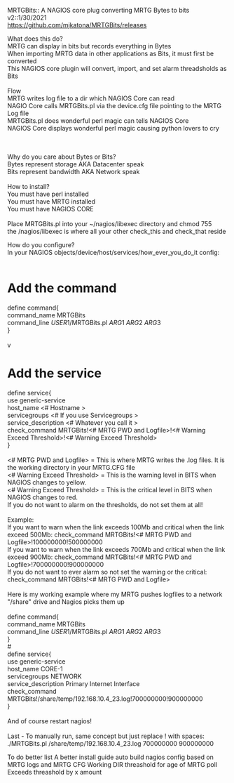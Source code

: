 MRTGBits:: A NAGIOS core plug converting MRTG Bytes to bits<br>
v2::1/30/2021<br>
https://github.com/mjkatona/MRTGBits/releases<br>

What does this do?<br>
MRTG can display in bits but records everything in Bytes<br>
When importing MRTG data in other applications as Bits, it must first be converted<br>
This NAGIOS core plugin will convert, import, and set alarm threadsholds as Bits<br>
<br>
Flow<br>
MRTG writes log file to a dir which NAGIOS Core can read<br>
NAGIO Core calls MRTGBits.pl via the device.cfg file pointing to the MRTG Log file<br>
MRTGBits.pl does wonderful perl magic can tells NAGIOS Core<br>
NAGIOS Core displays wonderful perl magic causing python lovers to cry<br>

<br><br>
Why do you care about Bytes or Bits?<br>
Bytes represent storage AKA Datacenter speak<br>
Bits represent bandwidth AKA Network speak<br>
<br>
How to install?<br>
You must have perl installed<br>
You must have MRTG installed<br>
You must have NAGIOS CORE<br>
<br>
Place MRTGBits.pl into your ~/nagios/libexec directory and chmod 755<br>
the /nagios/libexec is where all your other check_this and check_that reside<br>

How do you configure?<br>
In your NAGIOS objects/device/host/services/how_ever_you_do_it config:<br>
<br>
# Add the command<br>
define command{<br>
command_name MRTGBits<br>
command_line $USER1$/MRTGBits.pl $ARG1$ $ARG2$ $ARG3$<br>
}<br>
<br>
v
# Add the service<br>
define service{<br>
use generic-service<br>
host_name <# Hostname ><br>
servicegroups <# If you use Servicegroups ><br>
service_description <# Whatever you call it ><br>
check_command MRTGBits!<# MRTG PWD and Logfile>!<# Warning Exceed Threshold>!<# Warning Exceed Threshold> <br>
}<br>
<br>
<# MRTG PWD and Logfile> = This is where MRTG writes the .log files. It is the working directory in your MRTG.CFG file<br>
<# Warning Exceed Threshold> = This is the warning level in BITS when NAGIOS changes to yellow.<br>
<# Warning Exceed Threshold> = This is the critical level in BITS when NAGIOS changes to red.<br>
If you do not want to alarm on the thresholds, do not set them at all!<br>
<br>
Example:<br>
If you want to warn when the link exceeds 100Mb and critical when the link exceed 500Mb: check_command MRTGBits!<# MRTG PWD and Logfile>!100000000!500000000<br>
If you want to warn when the link exceeds 700Mb and critical when the link exceed 900Mb: check_command MRTGBits!<# MRTG PWD and Logfile>!700000000!900000000<br>
If you do not want to ever alarm so not set the warning or the critical: check_command MRTGBits!<# MRTG PWD and Logfile><br>
<br>
Here is my working example where my MRTG pushes logfiles to a network "/share" drive and Nagios picks them up<br>
<br>
define command{<br>
command_name MRTGBits<br>
command_line $USER1$/MRTGBits.pl $ARG1$ $ARG2$ $ARG3$<br>
}<br>
#<br>
define service{<br>
use generic-service<br>
host_name CORE-1<br>
servicegroups NETWORK<br>
service_description Primary Internet Interface<br>
check_command MRTGBits!/share/temp/192.168.10.4_23.log!700000000!900000000<br>
}<br>
<br>
And of course restart nagios!<br>
<br>
Last - To manually run, same concept but just replace ! with spaces:<br>
./MRTGBits.pl /share/temp/192.168.10.4_23.log 700000000 900000000<br>

To do better list
A better install guide
auto build nagios config based on MRTG logs and MRTG CFG Working DIR
threashold for age of MRTG poll
Exceeds threashold by x amount
